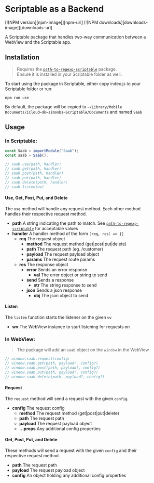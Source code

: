 # Scriptable as a Backend

[![NPM version][npm-image]][npm-url]
[![NPM downloads][downloads-image]][downloads-url]

A Scriptable package that handles two-way communication between a WebView and the Scriptable app.

## Installation

> Requires the [`path-to-regexp-scriptable`](https://github.com/stephen-j-oleary/path-to-regexp-scriptable/) package.\
> Ensure it is installed in your Scriptable folder as well.

To start using the package in Scriptable, either copy index.js to your Scriptable folder or run:

```
npm run use
```

By default, the package will be copied to `~/Library/Mobile Documents/iCloud~dk~simonbs~Scriptable/Documents` and named `Saab`

## Usage

### In Scriptable:

```javascript
const Saab = importModule("Saab");
const saab = Saab();

// saab.use(path, handler)
// saab.get(path, handler)
// saab.post(path, handler)
// saab.put(path, handler)
// saab.delete(path, handler)
// saab.listen(wv)
```

#### Use, Get, Post, Put, and Delete

The `use` method will handle any request method. Each other method handles their respective request method.

- **path** A string indicating the path to match. See [`path-to-regexp-scriptable`](https://github.com/stephen-j-oleary/path-to-regexp-scriptable/blob/master/Readme.md#match) for acceptable values
- **handler** A handler method of the form `(req, res) => {}`
  - **req** The request object
    - **method** The request method (get|post|put|delete)
    - **path** The request path (eg. /customer)
    - **payload** The request payload object
    - **params** The request route params
  - **res** The response object
    - **error** Sends an error response
      - **val** The error object or string to send
    - **send** Sends a response
      - **str** The string response to send
    - **json** Sends a json response
      - **obj** The json object to send

#### Listen

The `listen` function starts the listener on the given `wv`

- **wv** The WebView instance to start listening for requests on

### In WebView:

> The package will add an `saab` object on the `window` in the WebView

```javascript
// window.saab.request(config)
// window.saab.get(path, payload?, config?)
// window.saab.post(path, payload?, config?)
// window.saab.put(path, payload?, config?)
// window.saab.delete(path, payload?, config?)
```

#### Request

The `request` method will send a request with the given `config`.

- **config** The request config
  - **method** The request method (get|post|put|delete)
  - **path** The request path
  - **payload** The request payload object
  - **...props** Any additional config properties

#### Get, Post, Put, and Delete

These methods will send a request with the given `config` and their respective request method.

- **path** The request path
- **payload** The request payload object
- **config** An object holding any additional config properties

